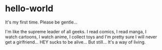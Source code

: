 # hello-world
It's my first time. Please be gentle...

I'm like the supreme leader of all geeks. I read comics, I read manga, I watch cartoons, I watch anime, I collect toys and I'm pretty sure I will never get a girlfriend... HEY sucks to be alive... But still... It's a way of living.
